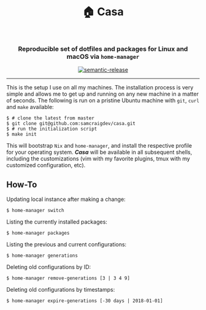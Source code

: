 <h1 align="center" style="border-bottom: none;">🏠 Casa</h1>
<br />
<h3 align="center">Reproducible set of dotfiles and packages for Linux and macOS via <code>home-manager</code></h3>
<p align="center">
  <a href="#badge">
    <img alt="semantic-release" src="https://img.shields.io/badge/%20%20%F0%9F%93%A6%F0%9F%9A%80-semantic--release-e10079.svg">
  </a>
</p>

---

This is the setup I use on all my machines. The installation process is very
simple and allows me to get up and running on any new machine in a matter of
seconds. The following is run on a pristine Ubuntu machine with `git`, `curl` and `make`
available:

```shell
$ # clone the latest from master
$ git clone git@github.com:samcraigdev/casa.git
$ # run the initialization script
$ make init
```

This will bootstrap `Nix` and `home-manager`, and install the respective profile for your operating system. ***Casa*** will be available in all subsequent shells, including the
customizations (vim with my favorite plugins, tmux with my customized
configuration, etc).

## How-To

Updating local instance after making a change:

```shell
$ home-manager switch
```

Listing the currently installed packages:

``` shell
$ home-manager packages
```

Listing the previous and current configurations:

``` shell
$ home-manager generations
```

Deleting old configurations by ID:

``` shell
$ home-manager remove-generations [3 | 3 4 9]
```

Deleting old configurations by timestamps:

``` shell
$ home-manager expire-generations [-30 days | 2018-01-01]
```
